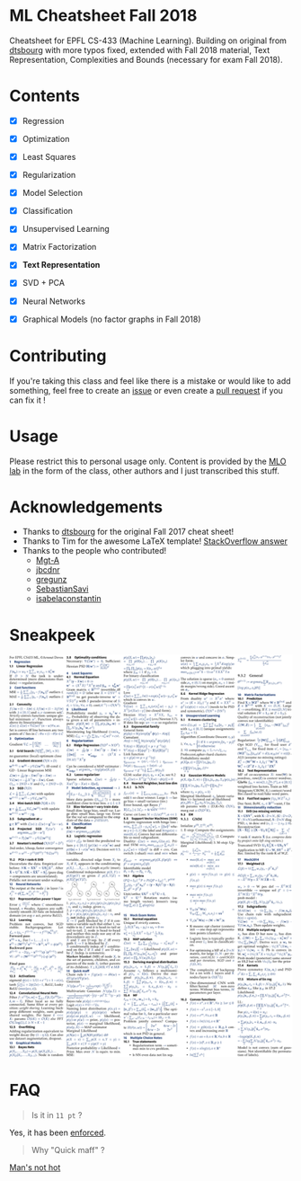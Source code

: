 # ML Cheatsheet Fall 2018

Cheatsheet for EPFL CS-433 (Machine Learning). Building on original from [dtsbourg](https://github.com/dtsbourg) with more typos fixed, extended with Fall 2018 material, Text Representation, Complexities and Bounds (necessary for exam Fall 2018). 

# Contents

* [x] Regression
* [x] Optimization
* [x] Least Squares
* [x] Regularization
* [x] Model Selection
* [x] Classification
* [x] Unsupervised Learning
* [x] Matrix Factorization
* [x] **Text Representation**
* [x] SVD + PCA
* [x] Neural Networks
* [x] Graphical Models (no factor graphs in Fall 2018)



# Contributing

If you're taking this class and feel like there is a mistake or would like to add something, feel free to create an
[issue](https://github.com/arnoutdevos/ML_Cheatsheet/issues) or even create a 
[pull request](https://github.com/arnoutdevos/ML_Cheatsheet/pulls) if you can fix it !

# Usage

Please restrict this to personal usage only. Content is provided by the [MLO lab](https://mlo.epfl.ch/) in the form of the class,
other authors and I just transcribed this stuff.

# Acknowledgements

* Thanks to [dtsbourg](https://github.com/dtsbourg) for the original Fall 2017 cheat sheet!
* Thanks to Tim for the awesome LaTeX template! [StackOverflow answer](https://stackoverflow.com/questions/1911516/how-to-make-cheat-sheets-in-latex)
* Thanks to the people who contributed!
  * [Mgt-A](https://github.com/Mgt-A)
  * [jbcdnr](https://github.com/jbcdnr)
  * [gregunz](https://github.com/gregunz)
  * [SebastianSavi](https://github.com/SebastianSavi)
  * [isabelaconstantin](https://github.com/isabelaconstantin)

# Sneakpeek

![](https://github.com/ArnoutDevos/ML_Cheatsheet/raw/master/figs/sneak-recto.png)
![](https://github.com/ArnoutDevos/ML_Cheatsheet/raw/master/figs/sneak-verso.png)

# FAQ

> Is it in ```11 pt``` ? 

Yes, it has been [enforced](https://github.com/dtsbourg/ML_Cheatsheet/blob/master/master.tex#L1).


> Why "Quick maff" ?

[Man's not hot](https://www.youtube.com/watch?v=k3jlviX88iw)